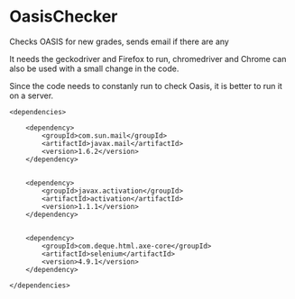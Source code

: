 # OasisChecker
 Checks OASIS for new grades, sends email if there are any

It needs the geckodriver and Firefox to run, chromedriver and Chrome can also be used with a small change in the code.

Since the code needs to constanly run to check Oasis, it is better to run it on a server.

    <dependencies>
 
        <dependency>
            <groupId>com.sun.mail</groupId>
            <artifactId>javax.mail</artifactId>
            <version>1.6.2</version>
        </dependency>


        <dependency>
            <groupId>javax.activation</groupId>
            <artifactId>activation</artifactId>
            <version>1.1.1</version>
        </dependency>


        <dependency>
            <groupId>com.deque.html.axe-core</groupId>
            <artifactId>selenium</artifactId>
            <version>4.9.1</version>
        </dependency>
 
    </dependencies>
